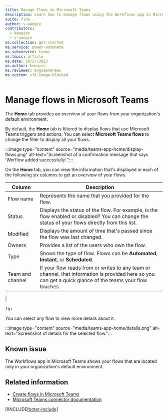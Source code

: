 ```yaml
---
title: Manage flows in Microsoft Teams
description: Learn how to manage flows using the Workflows app in Microsoft Teams
suite: flow
author: v-aangie
contributors:
  - kewaiss
  - v-aangie
ms.collection: get-started
ms.service: power-automate
ms.subservice: teams
ms.topic: article
ms.date: 10/27/2023
ms.author: kewaiss
ms.reviewer: angieandrews
ms.custom: sfi-image-blocked
---
```


# Manage flows in Microsoft Teams

The **Home** tab provides an overview of your flows from your organization's default environment.

By default, the **Home** tab is filtered to display flows that use Microsoft Teams triggers and actions. You can select **Microsoft Teams flows** to change the filter to display all your flows.

:::image type="content" source="media/teams-app-home/display-flows.png" alt-text="Screenshot of a confirmation message that says 'Worflow added successfully'.":::

On the **Home** tab, you can view the information that's displayed in each of the following six columns to get an overview of your flows.

Column | Description
----|----
 Flow name | Represents the name that you provided for the flow.
 Status | Displays the status of the flow. For example, is the flow enabled or disabled? You can change the status of your flows directly from this list.
 Modified | Displays the amount of time that's passed since the flow was last changed.
 Owners | Provides a list of the users who own the flow.
 Type |Shows the type of flow. Flows can be **Automated**, **Instant**, or **Scheduled**.
 Team and channel |If your flow reads from or writes to any team or channel, that information is provided here so you can get a quick glance of the teams your flow touches.
  |
> [!TIP]
> You can select any flow to view more details about it.

:::image type="content" source="media/teams-app-home/details.png" alt-text="Screenshot of details for the selected flow.":::

## Known issue

The Workflows app in Microsoft Teams shows your flows that are located only in your organization's default environment.

## Related information

- [Create flows in Microsoft Teams](./teams-app-create.md)
- [Microsoft Teams connector documentation](/connectors/teams/)


[!INCLUDE[footer-include](../includes/footer-banner.md)]
